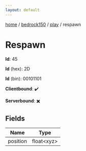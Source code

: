 ```yaml
---
layout: default
---
```


[home](/)  /  [bedrock150](/protocol/bedrock150)  /  [play](/protocol/bedrock150/play)  /  respawn

# Respawn

**Id**: 45

**Id** (hex): 2D

**Id** (bin): 00101101

**Clientbound**: ✔️

**Serverbound**: ✖️

## Fields

Name | Type
---|---
position | float&lt;xyz&gt;

